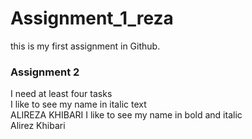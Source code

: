 # Assignment_1_reza
this is my first assignment in Github.
### Assignment 2 
I need at least four tasks  
I like to see my name in italic text  
ALIREZA KHIBARI
I like to see my name in bold and italic   
Alirez Khibari
